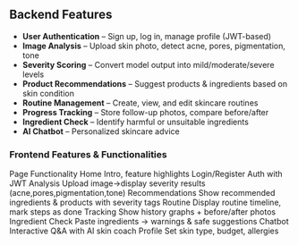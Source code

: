 ## Backend Features

- **User Authentication** – Sign up, log in, manage profile (JWT-based)
- **Image Analysis** – Upload skin photo, detect acne, pores, pigmentation, tone
- **Severity Scoring** – Convert model output into mild/moderate/severe levels
- **Product Recommendations** – Suggest products & ingredients based on skin condition
- **Routine Management** – Create, view, and edit skincare routines
- **Progress Tracking** – Store follow-up photos, compare before/after
- **Ingredient Check** – Identify harmful or unsuitable ingredients
- **AI Chatbot** – Personalized skincare advice


### Frontend Features & Functionalities
Page	                Functionality
Home	                Intro, feature highlights
Login/Register	        Auth with JWT
Analysis	            Upload image→display severity results (acne,pores,pigmentation,tone) 
Recommendations	        Show recommended ingredients & products with severity tags
Routine	                Display routine timeline, mark steps as done
Tracking	            Show history graphs + before/after photos
Ingredient Check	    Paste ingredients → warnings & safe suggestions
Chatbot	Interactive     Q&A with AI skin coach
Profile	                Set skin type, budget, allergies